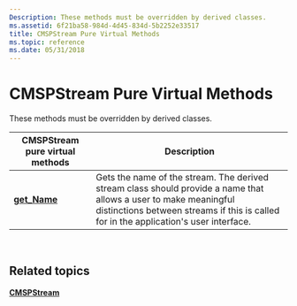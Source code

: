 ```yaml
---
Description: These methods must be overridden by derived classes.
ms.assetid: 6f21ba58-984d-4d45-834d-5b2252e33517
title: CMSPStream Pure Virtual Methods
ms.topic: reference
ms.date: 05/31/2018
---
```


# CMSPStream Pure Virtual Methods

These methods must be overridden by derived classes.



| CMSPStream pure virtual methods        | Description                                                                                                                                                                                               |
|----------------------------------------|-----------------------------------------------------------------------------------------------------------------------------------------------------------------------------------------------------------|
| [**get\_Name**](/windows/win32/api/tapi3if/nf-tapi3if-itstream-get_name) | Gets the name of the stream. The derived stream class should provide a name that allows a user to make meaningful distinctions between streams if this is called for in the application's user interface. |



 

## Related topics

<dl> <dt>

[**CMSPStream**](/windows/desktop/api/Mspstrm/nl-mspstrm-cmspstream)
</dt> </dl>

 

 